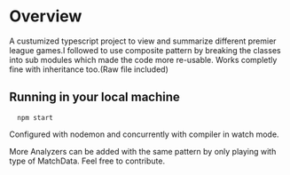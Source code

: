 
# Overview
A custumized typescript project to view and summarize different premier league games.I followed to use composite pattern by breaking the classes into sub modules which made the code more re-usable.
Works completly fine with inheritance too.(Raw file included)
 


## Running in your local machine



```http
  npm start
```
Configured with  nodemon and concurrently with compiler in watch mode.

More Analyzers can be added with the same pattern by only playing with type of MatchData.
Feel free to contribute.




